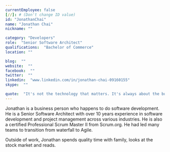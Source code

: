 ```yaml
---
currentEmployee: false
[//]: # (Don't change ID value)
id: "JonathanChai"
name: "Jonathan Chai"
nickname: ""

category: "Developers"
role:  "Senior Software Architect"
qualifications:  "Bachelor of Commerce"
location: ""

blog:  ""
website:  ""
facebook:  ""
twitter:  ""
linkedin:  "www.linkedin.com/in/jonathan-chai-09160155"
skype:  ""

quote:  "It's not the technology that matters. It's always about the business."
---
```


Jonathan is a business person who happens to do software development. He is a Senior Software Architect with over 10 years experience in software development and project management across various industries. He is also a certified Professional Scrum Master II from Scrum.org. He had led many teams to transition from waterfall to Agile.  

Outside of work, Jonathan spends quality time with family, looks at the stock market and reads.  